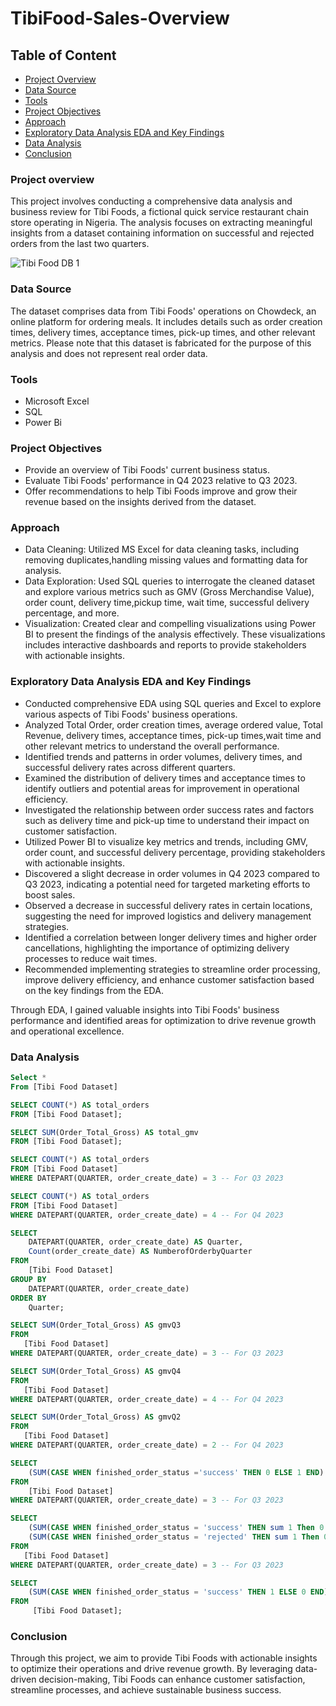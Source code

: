 # TibiFood-Sales-Overview
## Table of Content 


- [Project Overview](#project-overview)
- [Data Source](#data-source)
- [Tools](#tools) 
- [Project Objectives](#project-objectives)
- [Approach](#approach)
- [Exploratory Data Analysis EDA and Key Findings](#exploratory-data-analysis-eda-and-key-findings)
- [Data Analysis](#data-analysis)
- [Conclusion](#conclusion)


### Project overview  

This project involves conducting a comprehensive data analysis and business review for Tibi Foods, a fictional quick service restaurant chain store operating in Nigeria. The analysis focuses on extracting meaningful insights from a dataset containing information on successful and rejected orders from the last two quarters.



![Tibi Food DB 1](https://github.com/JoshJamz/TibiFood-Sales-Overview/assets/139321473/e8ad3e86-917b-41b2-905f-96dbd4b32586)



































### Data Source

The dataset comprises data from Tibi Foods' operations on Chowdeck, an online platform for ordering meals. It includes details such as order creation times, delivery times, acceptance times, pick-up times, and other relevant metrics. Please note that this dataset is fabricated for the purpose of this analysis and does not represent real order data.

### Tools 
- Microsoft Excel
- SQL
- Power Bi

### Project Objectives

- Provide an overview of Tibi Foods' current business status.
- Evaluate Tibi Foods' performance in Q4 2023 relative to Q3 2023.
- Offer recommendations to help Tibi Foods improve and grow their revenue based on the insights derived from the dataset.

### Approach

- Data Cleaning: Utilized MS Excel for data cleaning tasks, including removing duplicates,handling missing values and formatting data for analysis.
- Data Exploration: Used SQL queries to interrogate the cleaned dataset and explore various metrics such as GMV (Gross Merchandise Value), order count, delivery time,pickup time, wait time, successful delivery percentage, and more.
- Visualization: Created clear and compelling visualizations using Power BI to present the findings of the analysis effectively. These visualizations includes interactive dashboards and reports to provide stakeholders with actionable insights.

### Exploratory Data Analysis EDA and Key Findings

- Conducted comprehensive EDA using SQL queries and Excel to explore various aspects of Tibi Foods' business operations.
- Analyzed  Total Order, order creation times, average ordered value, Total Revenue, delivery times, acceptance times, pick-up times,wait time and other relevant metrics to understand the overall performance.
- Identified trends and patterns in order volumes, delivery times, and successful delivery rates across different quarters.
- Examined the distribution of delivery times and acceptance times to identify outliers and potential areas for improvement in operational efficiency.
- Investigated the relationship between order success rates and factors such as delivery time and pick-up time to understand their impact on customer satisfaction.
- Utilized Power BI to visualize key metrics and trends, including GMV, order count, and successful delivery percentage, providing stakeholders with actionable insights.
- Discovered a slight decrease in order volumes in Q4 2023 compared to Q3 2023, indicating a potential need for targeted marketing efforts to boost sales.
- Observed a decrease in successful delivery rates in certain locations, suggesting the need for improved logistics and delivery management strategies.
- Identified a correlation between longer delivery times and higher order cancellations, highlighting the importance of optimizing delivery processes to reduce wait times.
- Recommended implementing strategies to streamline order processing, improve delivery efficiency, and enhance customer satisfaction based on the key findings from the EDA.

Through EDA, I gained valuable insights into Tibi Foods' business performance and identified areas for optimization to drive revenue growth and operational excellence.

### Data Analysis 
```  Sql
Select *
From [Tibi Food Dataset]

SELECT COUNT(*) AS total_orders
FROM [Tibi Food Dataset];

SELECT SUM(Order_Total_Gross) AS total_gmv
FROM [Tibi Food Dataset];

SELECT COUNT(*) AS total_orders
FROM [Tibi Food Dataset]
WHERE DATEPART(QUARTER, order_create_date) = 3 -- For Q3 2023

SELECT COUNT(*) AS total_orders
FROM [Tibi Food Dataset]
WHERE DATEPART(QUARTER, order_create_date) = 4 -- For Q4 2023

SELECT 
    DATEPART(QUARTER, order_create_date) AS Quarter,
    Count(order_create_date) AS NumberofOrderbyQuarter
FROM 
    [Tibi Food Dataset]
GROUP BY 
    DATEPART(QUARTER, order_create_date)
ORDER BY 
    Quarter;

SELECT SUM(Order_Total_Gross) AS gmvQ3
FROM
   [Tibi Food Dataset]
WHERE DATEPART(QUARTER, order_create_date) = 3 -- For Q3 2023

SELECT SUM(Order_Total_Gross) AS gmvQ4
FROM
   [Tibi Food Dataset]
WHERE DATEPART(QUARTER, order_create_date) = 4 -- For Q4 2023

SELECT SUM(Order_Total_Gross) AS gmvQ2
FROM
   [Tibi Food Dataset]
WHERE DATEPART(QUARTER, order_create_date) = 2 -- For Q4 2023

SELECT 
    (SUM(CASE WHEN finished_order_status ='success' THEN 0 ELSE 1 END) / COUNT(*)) * 100 AS successful_delivery_percentage
FROM
    [Tibi Food Dataset]
WHERE DATEPART(QUARTER, order_create_date) = 3 -- For Q3 2023

SELECT 
    (SUM(CASE WHEN finished_order_status = 'success' THEN sum 1 Then 0 END) / COUNT(*)) * 100 AS successful_delivery_percentage,
    (SUM(CASE WHEN finished_order_status = 'rejected' THEN sum 1 Then 0 END) / COUNT(*)) * 100 AS rejected_delivery_percentage
FROM
   [Tibi Food Dataset]
WHERE DATEPART(QUARTER, order_create_date) = 3 -- For Q3 2023

SELECT 
    (SUM(CASE WHEN finished_order_status = 'success' THEN 1 ELSE 0 END) / COUNT(*)) * 100 AS success_percentage
FROM
     [Tibi Food Dataset];
```



### Conclusion
Through this project, we aim to provide Tibi Foods with actionable insights to optimize their operations and drive revenue growth. By leveraging data-driven decision-making, Tibi Foods can enhance customer satisfaction, streamline processes, and achieve sustainable business success.

